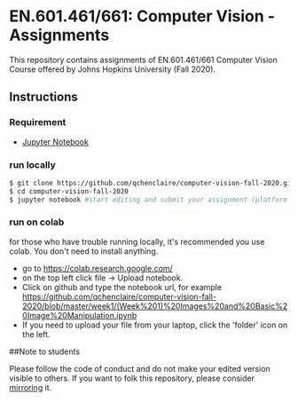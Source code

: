 # EN.601.461/661: Computer Vision - Assignments

This repository contains assignments of EN.601.461/661 Computer Vision Course offered by Johns Hopkins University (Fall 2020).

## Instructions

### Requirement
- [Jupyter Notebook](https://jupyter.org/install)

### run locally
```bash
$ git clone https://github.com/qchenclaire/computer-vision-fall-2020.git
$ cd computer-vision-fall-2020 
$ jupyter notebook #start editing and submit your assignment (platform TBD, either blackboard or gradescope)
```
### run on colab
for those who have trouble running locally, it's recommended you use colab. You don't need to install anything.

- go to https://colab.research.google.com/
- on the top left click file -> Upload notebook. 
- Click on github and type the notebook url, for example https://github.com/qchenclaire/computer-vision-fall-2020/blob/master/week1/(Week%201)%20Images%20and%20Basic%20Image%20Manipulation.ipynb
- If you need to upload your file from your laptop, click the 'folder' icon on the left.

##Note to students

Please follow the code of conduct and do not make your edited version visible to others. If you want to folk this repository, please consider [mirroring](https://docs.github.com/en/github/creating-cloning-and-archiving-repositories/duplicating-a-repository) it.
